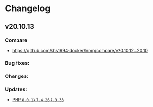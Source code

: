# Changelog

## v20.10.13

### Compare

* https://github.com/khs1994-docker/lnmp/compare/v20.10.12...20.10

### Bug fixes:

### Changes:

### Updates:

* [PHP `8.0.13` `7.4.26` `7.3.33`](https://www.php.net/ChangeLog-8.php#8.0.13)
